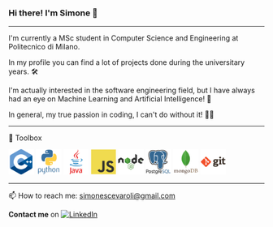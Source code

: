 ### Hi there! I'm Simone 🚀

---

I'm currently a MSc student in Computer Science and Engineering at Politecnico di Milano.

In my profile you can find a lot of projects done during the universitary years. 🛠️

I'm actually interested in the software engineering field, but I have always had an eye on Machine Learning and Artificial Intelligence! 🤖

In general, my true passion in coding, I can't do without it! 👨‍💻

---

🧰 Toolbox

<img src="https://github.com/devicons/devicon/blob/master/icons/cplusplus/cplusplus-original.svg" alt="Cplusplus logo" width="50" height="50" /> <img src="https://github.com/devicons/devicon/blob/master/icons/python/python-original-wordmark.svg" alt="Python logo" width="50" height="50" /> <img src="https://github.com/devicons/devicon/blob/master/icons/java/java-original-wordmark.svg" alt="Java logo" width="50" height="50" /> <img src="https://github.com/devicons/devicon/blob/master/icons/javascript/javascript-original.svg" alt="Javascript logo" width="50" height="50" /> <img src="https://github.com/devicons/devicon/blob/master/icons/nodejs/nodejs-original-wordmark.svg" alt="NodeJS logo" width="50" height="50" /> <img src="https://github.com/devicons/devicon/blob/master/icons/postgresql/postgresql-original-wordmark.svg" alt="Postgresql logo" width="50" height="50" /> <img src="https://github.com/devicons/devicon/blob/master/icons/mongodb/mongodb-original-wordmark.svg" alt="MongoDB logo" width="50" height="50" /> <img src="https://github.com/devicons/devicon/blob/master/icons/git/git-original-wordmark.svg" alt="Git logo" width="50" height="50" />

---

📫 How to reach me: simonescevaroli@gmail.com


**Contact me** on [![LinkedIn](https://img.shields.io/badge/-LinkedIn-blue?style=flat&logo=Linkedin&logoColor=white)](https://www.linkedin.com/in/simonescevaroli/)
